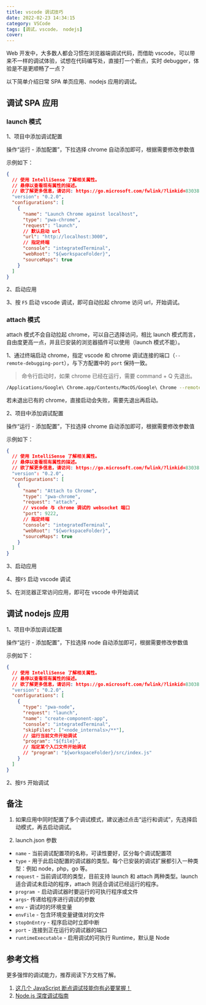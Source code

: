 ```yaml
---
title: vscode 调试技巧
date: 2022-02-23 14:34:15
category: VSCode
tags: [调试，vscode， nodejs]
cover:
---
```


Web 开发中，大多数人都会习惯在浏览器端调试代码，而借助 vscode，可以带来不一样的调试体验，试想在代码编写处，直接打一个断点，实时 debugger，体验是不是更顺畅了一点？

以下简单介绍日常 SPA 单页应用、nodejs 应用的调试。

## 调试 SPA 应用

### launch 模式

1、项目中添加调试配置

操作“运行 - 添加配置”，下拉选择 chrome 自动添加即可，根据需要修改参数值

示例如下：

```JSON
{
  // 使用 IntelliSense 了解相关属性。
  // 悬停以查看现有属性的描述。
  // 欲了解更多信息，请访问: https://go.microsoft.com/fwlink/?linkid=830387
  "version": "0.2.0",
  "configurations": [
    {
      "name": "Launch Chrome against localhost",
      "type": "pwa-chrome",
      "request": "launch",
      // 默认启动 url
      "url": "http://localhost:3000",
      // 指定终端
      "console": "integratedTerminal",
      "webRoot": "${workspaceFolder}",
      "sourceMaps": true
    }
  ]
}
```

2、启动应用

3、按 `F5` 启动 vscode 调试，即可自动拉起 chrome 访问 url，开始调试。

### attach 模式

attach 模式不会自动拉起 chrome，可以自己选择访问，相比 launch 模式而言，自由度更高一点，并且已安装的浏览器插件可以使用（launch 模式不能）。

1、通过终端启动 chrome，指定 vscode 和 chrome 调试连接的端口（`--remote-debugging-port`），与下方配置中的 `port` 保持一致。

> 命令行启动时，如果 chrome 已经在运行，需要 command + Q 先退出。

```Bash
/Applications/Google\ Chrome.app/Contents/MacOS/Google\ Chrome --remote-debugging-port=9222
```

若未退出已有的 chrome，直接启动会失败，需要先退出再启动。

2、项目中添加调试配置

操作“运行 - 添加配置”，下拉选择 chrome 自动添加即可，根据需要修改参数值

示例如下：

```JSON
{
  // 使用 IntelliSense 了解相关属性。
  // 悬停以查看现有属性的描述。
  // 欲了解更多信息，请访问: https://go.microsoft.com/fwlink/?linkid=830387
  "version": "0.2.0",
  "configurations": [
    {
      "name": "Attach to Chrome",
      "type": "pwa-chrome",
      "request": "attach",
      // vscode 与 chrome 调试的 websocket 端口
      "port": 9222,
      // 指定终端
      "console": "integratedTerminal",
      "webRoot": "${workspaceFolder}",
      "sourceMaps": true
    }
  ]
}
```

3、启动应用

4、按`F5` 启动 vscode 调试

5、在浏览器正常访问应用，即可在 vscode 中开始调试

## 调试 nodejs 应用

1、项目中添加调试配置

操作“运行 - 添加配置”，下拉选择 node 自动添加即可，根据需要修改参数值

示例如下：

```JSON
{
  // 使用 IntelliSense 了解相关属性。
  // 悬停以查看现有属性的描述。
  // 欲了解更多信息，请访问: https://go.microsoft.com/fwlink/?linkid=830387
  "version": "0.2.0",
  "configurations": [
    {
      "type": "pwa-node",
      "request": "launch",
      "name": "create-component-app",
      "console": "integratedTerminal",
      "skipFiles": ["<node_internals>/**"],
      // 运行当前文件开始调试
      "program": "${file}",
      // 指定某个入口文件开始调试
      // "program": "${workspaceFolder}/src/index.js"
    }
  ]
}
```

2、按`F5` 开始调试

## 备注

1. 如果应用中同时配置了多个调试模式，建议通过点击“运行和调试”，先选择启动模式，再去启动调试。

2. launch.json 参数

- `name` - 当前调试配置项的名称，可读性要好，区分每个调试配置项
- `type` - 用于此启动配置的调试器的类型。每个已安装的调试扩展都引入一种类型：例如 node，php，go 等。
- `request` - 当前调试项的类型，目前支持 launch 和 attach 两种类型。launch 适合调试未启动的程序，attach 则适合调试已经运行的程序。
- `program `- 启动调试器时要运行的可执行程序或文件
- `args`- 传递给程序进行调试的参数
- `env` - 调试时的环境变量
- `envFile` - 包含环境变量键值对的文件
- `stopOnEntry` - 程序启动时立即中断
- `port` - 连接到正在运行的调试器的端口
- `runtimeExecutable` - 启用调试的可执行 Runtime，默认是 Node

## 参考文档

更多强悍的调试能力，推荐阅读下方文档了解。

1. [这几个 JavaScript 断点调试技能你有必要掌握！](https://mp.weixin.qq.com/s/9gERuxNiJaWYUeie910ALA)
2. [Node.js 深度调试指南](https://juejin.cn/post/6844904199805730823#heading-0)
